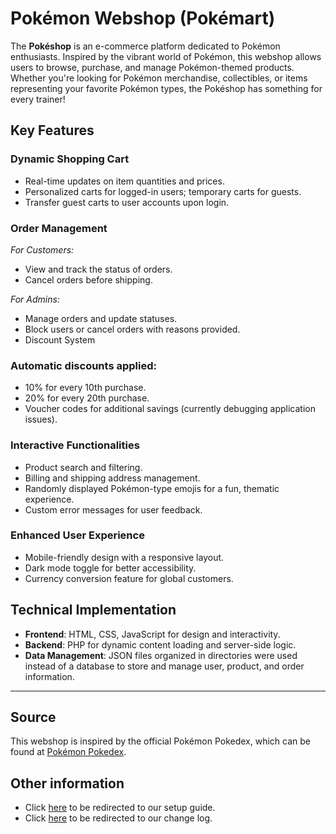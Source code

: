 # Pokémon Webshop (Pokémart)

The **Pokéshop** is an e-commerce platform dedicated to Pokémon enthusiasts. Inspired by the vibrant world of Pokémon, this webshop allows users to browse, purchase, and manage Pokémon-themed products. Whether you're looking for Pokémon merchandise, collectibles, or items representing your favorite Pokémon types, the Pokéshop has something for every trainer!


## Key Features

### Dynamic Shopping Cart
- Real-time updates on item quantities and prices.
- Personalized carts for logged-in users; temporary carts for guests.
- Transfer guest carts to user accounts upon login.

### Order Management
*For Customers:*
- View and track the status of orders.
- Cancel orders before shipping.

*For Admins:*
- Manage orders and update statuses.
- Block users or cancel orders with reasons provided.
- Discount System

### Automatic discounts applied:
- 10% for every 10th purchase.
- 20% for every 20th purchase.
- Voucher codes for additional savings (currently debugging application issues).
### Interactive Functionalities
- Product search and filtering.
- Billing and shipping address management.
- Randomly displayed Pokémon-type emojis for a fun, thematic experience.
- Custom error messages for user feedback.

### Enhanced User Experience
- Mobile-friendly design with a responsive layout.
- Dark mode toggle for better accessibility.
- Currency conversion feature for global customers.



## Technical Implementation
- **Frontend**: HTML, CSS, JavaScript for design and interactivity.
- **Backend**: PHP for dynamic content loading and server-side logic.
- **Data Management**: JSON files organized in directories were used instead of a database to store and manage user, product, and order information.


---

## Source
This webshop is inspired by the official Pokémon Pokedex, which can be found at [Pokémon Pokedex](https://www.pokemon.com/us/pokedex).


## Other information
- Click [here](../setup.md) to be redirected to our setup guide.
- Click [here](../changelog.md) to be redirected to our change log.